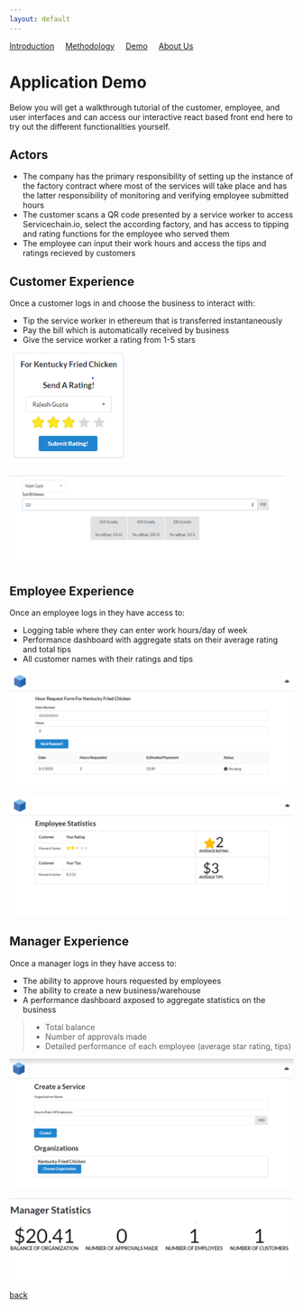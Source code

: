 ```yaml
---
layout: default
---
```


<a href="./index.html">Introduction</a>&nbsp;&nbsp;&nbsp;&nbsp;&nbsp;<a href="./methodology.html">Methodology</a>&nbsp;&nbsp;&nbsp;&nbsp;&nbsp;<a href="./demo.html">Demo</a>&nbsp;&nbsp;&nbsp;&nbsp;&nbsp;<a href="./about-us.html">About Us</a>

# Application Demo 
Below you will get a walkthrough tutorial of the customer, employee, and user interfaces and can access our interactive react based front end here to try out the different functionalities yourself. 

## Actors 
* The company has the primary responsibility of setting up the instance of the factory contract where most of the services will take place and has the latter responsibility of monitoring and verifying employee submitted hours 
* The customer scans a QR code presented by a service worker to access Servicechain.io, select the according factory, and has access to tipping and rating functions for the employee who served them
* The employee can input their work hours and access the tips and ratings recieved by customers 

## Customer Experience 
Once a customer logs in and choose the business to interact with: 

* Tip the service worker in ethereum that is transferred instantaneously
* Pay the bill which is automatically received by business
* Give the service worker a rating from 1-5 stars

![Rating](send_rating.PNG)

![Tipping](send_tip.PNG)

## Employee Experience 
Once an employee logs in they have access to: 

* Logging table where they can enter work hours/day of week
* Performance dashboard with aggregate stats on their average rating and total tips
* All customer names with their ratings and tips 

![Hours](hr_req.PNG)

![Stats](emp_stats.PNG)

## Manager Experience 
Once a manager logs in they have access to: 

* The ability to approve hours requested by employees 
* The ability to create a new business/warehouse 
* A performance dashboard axposed to aggregate statistics on the business
> * Total balance
> * Number of approvals made
> * Detailed performance of each employee (average star rating, tips)

![Service](create_service.PNG)

![Stats](mger_stats.PNG)


[back](./)




